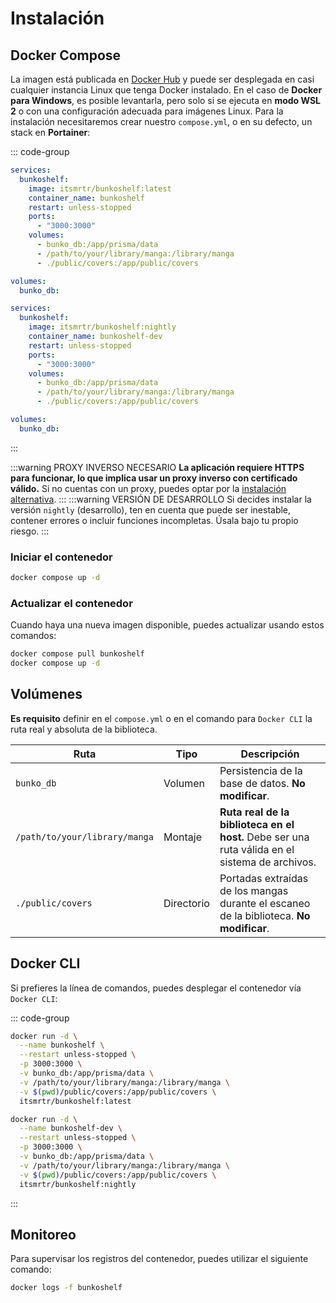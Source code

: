 # Instalación

## Docker Compose

La imagen está publicada en [Docker Hub](https://hub.docker.com/r/itsmrtr/bunkoshelf) y puede ser desplegada en casi cualquier instancia Linux que tenga Docker instalado. En el caso de **Docker para Windows**, es posible levantarla, pero solo si se ejecuta en **modo WSL 2** o con una configuración adecuada para imágenes Linux. Para la instalación necesitaremos crear nuestro `compose.yml`, o en su defecto, un stack en **Portainer**:

::: code-group

```yaml [Estable]
services:
  bunkoshelf:
    image: itsmrtr/bunkoshelf:latest
    container_name: bunkoshelf
    restart: unless-stopped
    ports:
      - "3000:3000"
    volumes:
      - bunko_db:/app/prisma/data
      - /path/to/your/library/manga:/library/manga
      - ./public/covers:/app/public/covers

volumes:
  bunko_db:
```

```yaml [Desarrollo]
services:
  bunkoshelf:
    image: itsmrtr/bunkoshelf:nightly
    container_name: bunkoshelf-dev
    restart: unless-stopped
    ports:
      - "3000:3000"
    volumes:
      - bunko_db:/app/prisma/data
      - /path/to/your/library/manga:/library/manga
      - ./public/covers:/app/public/covers

volumes:
  bunko_db:
```

:::

:::warning PROXY INVERSO NECESARIO
**La aplicación requiere HTTPS para funcionar, lo que implica usar un proxy inverso con certificado válido.** Si no cuentas con un proxy, puedes optar por la [instalación alternativa](/guia/instalacion-alternativa.md).
:::
:::warning VERSIÓN DE DESARROLLO
Si decides instalar la versión `nightly` (desarrollo), ten en cuenta que puede ser inestable, contener errores o incluir funciones incompletas. Úsala bajo tu propio riesgo.
:::

### Iniciar el contenedor

```bash
docker compose up -d
```

### Actualizar el contenedor

Cuando haya una nueva imagen disponible, puedes actualizar usando estos comandos:

```bash
docker compose pull bunkoshelf
docker compose up -d
```

## Volúmenes

**Es requisito** definir en el `compose.yml` o en el comando para `Docker CLI` la ruta real y absoluta de la biblioteca.

| Ruta                          | Tipo       | Descripción                                                                                    |
| ----------------------------- | ---------- | ---------------------------------------------------------------------------------------------- |
| `bunko_db`                    | Volumen    | Persistencia de la base de datos. **No modificar**.                                            |
| `/path/to/your/library/manga` | Montaje    | **Ruta real de la biblioteca en el host.** Debe ser una ruta válida en el sistema de archivos. |
| `./public/covers`             | Directorio | Portadas extraídas de los mangas durante el escaneo de la biblioteca. **No modificar**.        |

## Docker CLI

Si prefieres la línea de comandos, puedes desplegar el contenedor vía `Docker CLI`:

::: code-group

```bash [Estable]
docker run -d \
  --name bunkoshelf \
  --restart unless-stopped \
  -p 3000:3000 \
  -v bunko_db:/app/prisma/data \
  -v /path/to/your/library/manga:/library/manga \
  -v $(pwd)/public/covers:/app/public/covers \
  itsmrtr/bunkoshelf:latest
```

```bash [Desarrollo]
docker run -d \
  --name bunkoshelf-dev \
  --restart unless-stopped \
  -p 3000:3000 \
  -v bunko_db:/app/prisma/data \
  -v /path/to/your/library/manga:/library/manga \
  -v $(pwd)/public/covers:/app/public/covers \
  itsmrtr/bunkoshelf:nightly
```

:::

## Monitoreo

Para supervisar los registros del contenedor, puedes utilizar el siguiente comando:

```bash
docker logs -f bunkoshelf
```
